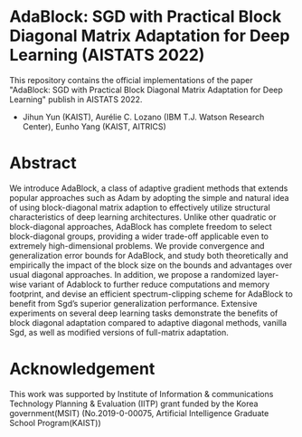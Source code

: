 # AdaBlock: SGD with Practical Block Diagonal Matrix Adaptation for Deep Learning (AISTATS 2022)
This repository contains the official implementations of the paper "AdaBlock: SGD with Practical Block Diagonal Matrix Adaptation for Deep Learning" publish in AISTATS 2022.
+ Jihun Yun (KAIST), Aurélie C. Lozano (IBM T.J. Watson Research Center), Eunho Yang (KAIST, AITRICS)

# Abstract
We introduce AdaBlock, a class of adaptive gradient methods that extends popular approaches such as Adam by adopting the simple and natural idea of using block-diagonal matrix adaption to effectively utilize structural characteristics of deep learning architectures. Unlike other quadratic or block-diagonal approaches, AdaBlock has complete freedom to select block-diagonal groups, providing a wider trade-off applicable even to extremely high-dimensional problems. We provide convergence and generalization error bounds for AdaBlock, and study both theoretically and empirically the impact of the block size on the bounds and advantages over usual diagonal approaches. In addition, we propose a randomized layer-wise variant of Adablock to further reduce computations and memory footprint, and devise an efficient spectrum-clipping scheme for AdaBlock to benefit from Sgd’s superior generalization performance. Extensive experiments on several deep learning tasks demonstrate the benefits of block diagonal adaptation compared to adaptive diagonal methods, vanilla Sgd, as well as modified versions of full-matrix adaptation.

# Acknowledgement
This work was supported by Institute of Information & communications Technology Planning & Evaluation (IITP) grant funded by the Korea government(MSIT) (No.2019-0-00075, Artificial Intelligence Graduate School Program(KAIST))
